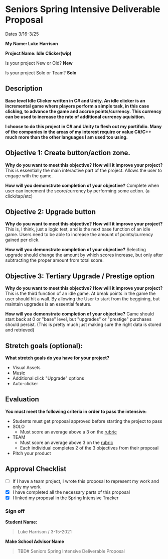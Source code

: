 # Seniors Spring Intensive Deliverable Proposal 

Dates 3/16-3/25

**My Name: Luke Harrison**


**Project Name: Idle Clicker(wip)** 


Is your project New or Old? **New**


Is your project Solo or Team? **Solo**


## Description

**Base level Idle Clicker written in C# and Unity. An idle clicker is an incremental game where players perform a simple task, in this case clicking, to advance the game and accrue points/currency. This currency can be used to increase the rate of additional currency aquisition.**


**I choose to do this project in C# and Unity to flesh out my portifolio. Many of the companies in the areas of my interest require or value C#/C++ much more than the other languages I am used too using.**

## Objective 1: Create button/action zone.
**Why do you want to meet this objective? How will it improve your project?** This is essentially the main interactive part of the project. Allows the user to engage with the game. 

**How will you demonstrate completion of your objective?** Complete when user can increment the score/currency by performing some action.  (a click/tap/etc)

## Objective 2: Upgrade button
**Why do you want to meet this objective? How will it improve your project?** This is, I think, just a logic test, and is the next base function of an idle game. Users need to be able to increase the amount of points/currency gained per click. 

**How will you demonstrate completion of your objective?** Selecting upgrade should change the amount by which scores increase, but only after subtracting the proper amount from total score.

## Objective 3: Tertiary Upgrade / Prestige option
**Why do you want to meet this objective? How will it improve your project?**  This is the third function of an idle game. At break points in the game the user should hit a wall. By allowing the User to start from the beggining, but maintain upgrades is an essential feature.

**How will you demonstrate completion of your objective?** 
Game should start back at 0 or "base" level, but "upgrades" or "prestige" purchases should persist. (This is pretty much just making sure the right data is stored and retrieved)

## Stretch goals (optional):

**What stretch goals do you have for your project?**
- Visual Assets 
- Music
- Additional click "Upgrade" options
- Auto-clicker

## Evaluation

**You must meet the following criteria in order to pass the intensive:**

- Students must get proposal approved before starting the project to pass
- SOLO
    - Must score an average above a 3 on the [rubric]
- TEAM
    - Must score an average above 3 on the [rubric]
    - Each individual completes 2 of the 3 objectives from their proposal
- Pitch your product


[rubric]:https://docs.google.com/document/d/1IOQDmohLBEBT-hyr-2vgw1mbZUNsq3fHxVfH0oRmVt0/edit



## Approval Checklist
- [ ] If I have a team project, I wrote this proposal to represent my work and only my work
- [x] I have completed all the necessary parts of this proposal
- [x] I linked my proposal in the Spring Intensive Tracker

### Sign off

**Student Name:**                
> Luke Harrison / 3-15-2021

**Make School Advisor Name**
> TBD# Seniors Spring Intensive Deliverable Proposal 

